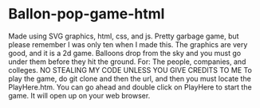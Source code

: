 # Ballon-pop-game-html
Made using SVG graphics, html, css, and js. Pretty garbage game, but please remember I was only ten when I made this. The graphics are very good, and it is a 2d game. Balloons drop from the sky and you must go under them before they hit the ground.
For: The people, companies, and colleges.
NO STEALING MY CODE UNLESS YOU GIVE CREDITS TO ME
To play the game, do git clone and then the url, and then you must locate the PlayHere.htm. You can go ahead and double click on PlayHere to start the game. It will open up on your web browser.
